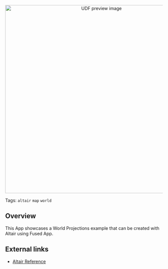 <!--fused:preview-->
<p align="center"><img src="https://fused-magic.s3.amazonaws.com/thumbnails/apps-public/World_Projections_Example.png" width="600" alt="UDF preview image"></p>

<!--fused:tags-->
Tags: `altair` `map` `world`

<!--fused:readme-->
## Overview

This App showcases a World Projections example that can be created with Altair using Fused App.

## External links

- [Altair Reference](https://altair-viz.github.io/gallery/world_projections.html)
